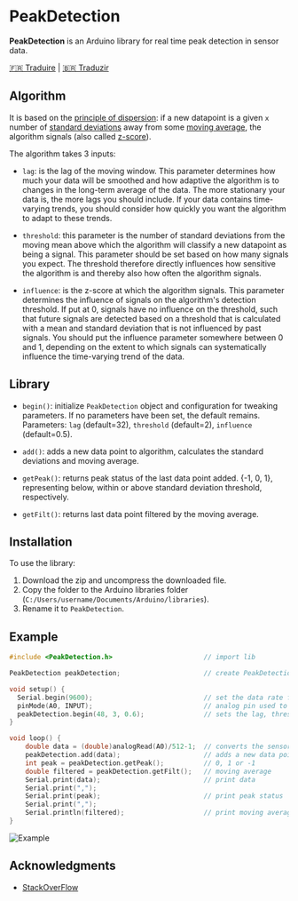 # PeakDetection

**PeakDetection** is an Arduino library for real time peak detection in sensor data.

[🇫🇷 Traduire](https://github.com/leandcesar/PeakDetection/blob/master/locale/README.fr.md) | [🇧🇷 Traduzir](https://github.com/leandcesar/PeakDetection/blob/master/locale/README.pt-BR.md)

## Algorithm

It is based on the [principle of dispersion](https://en.wikipedia.org/wiki/Statistical_dispersion): if a new datapoint is a given `x` number of [standard deviations](https://en.wikipedia.org/wiki/Standard_deviation) away from some [moving average](https://en.wikipedia.org/wiki/Moving_average), the algorithm signals (also called [z-score](https://en.wikipedia.org/wiki/Standard_score)).

The algorithm takes 3 inputs:

* `lag`: is the lag of the moving window. This parameter determines how much your data will be smoothed and how adaptive the algorithm is to changes in the long-term average of the data. The more stationary your data is, the more lags you should include. If your data contains time-varying trends, you should consider how quickly you want the algorithm to adapt to these trends.

* `threshold`: this parameter is the number of standard deviations from the moving mean above which the algorithm will classify a new datapoint as being a signal. This parameter should be set based on how many signals you expect. The threshold therefore directly influences how sensitive the algorithm is and thereby also how often the algorithm signals.

* `influence`: is the z-score at which the algorithm signals. This parameter determines the influence of signals on the algorithm's detection threshold. If put at 0, signals have no influence on the threshold, such that future signals are detected based on a threshold that is calculated with a mean and standard deviation that is not influenced by past signals. You should put the influence parameter somewhere between 0 and 1, depending on the extent to which signals can systematically influence the time-varying trend of the data.

## Library

* `begin()`: initialize `PeakDetection` object and configuration for tweaking parameters. If no parameters have been set, the default remains. Parameters: `lag` (default=32), `threshold` (default=2), `influence` (default=0.5).

* `add()`: adds a new data point to algorithm, calculates the standard deviations and moving average.

* `getPeak()`: returns peak status of the last data point added. {-1, 0, 1}, representing below, within or above standard deviation threshold, respectively.

* `getFilt()`: returns last data point filtered by the moving average.

## Installation

To use the library:

1. Download the zip and uncompress the downloaded file.
2. Copy the folder to the Arduino libraries folder (`C:/Users/username/Documents/Arduino/libraries`).
3. Rename it to `PeakDetection`.

## Example

```C++
#include <PeakDetection.h>                       // import lib

PeakDetection peakDetection;                     // create PeakDetection object

void setup() {
  Serial.begin(9600);                            // set the data rate for the Serial communication
  pinMode(A0, INPUT);                            // analog pin used to connect the sensor
  peakDetection.begin(48, 3, 0.6);               // sets the lag, threshold and influence
}

void loop() {
    double data = (double)analogRead(A0)/512-1;  // converts the sensor value to a range between -1 and 1
    peakDetection.add(data);                     // adds a new data point
    int peak = peakDetection.getPeak();          // 0, 1 or -1
    double filtered = peakDetection.getFilt();   // moving average
    Serial.print(data);                          // print data
    Serial.print(",");
    Serial.print(peak);                          // print peak status
    Serial.print(",");
    Serial.println(filtered);                    // print moving average
}
```

![Example](https://github.com/leandcesar/PeakDetection/blob/master/docs/assets/example.gif)

## Acknowledgments

* [StackOverFlow](https://stackoverflow.com/questions/22583391/peak-signal-detection-in-realtime-timeseries-data)

